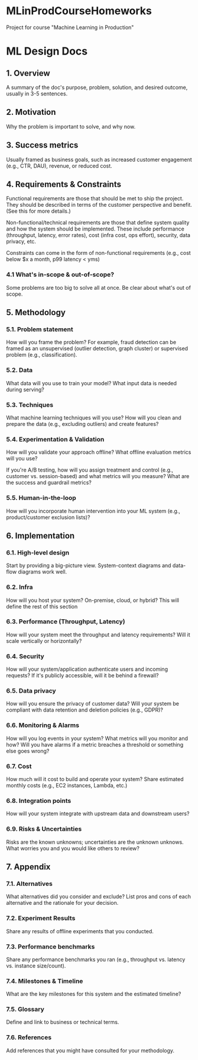 # MLinProdCourseHomeworks

Project for course "Machine Learning in Production"

# ML Design Docs

## 1. Overview
A summary of the doc's purpose, problem, solution, and desired outcome, usually in 3-5 sentences.

## 2. Motivation
Why the problem is important to solve, and why now.

## 3. Success metrics
Usually framed as business goals, such as increased customer engagement (e.g., CTR, DAU), revenue, or reduced cost.

## 4. Requirements & Constraints
Functional requirements are those that should be met to ship the project. They should be described in terms of the customer perspective and benefit. (See this for more details.)

Non-functional/technical requirements are those that define system quality and how the system should be implemented. These include performance (throughput, latency, error rates), cost (infra cost, ops effort), security, data privacy, etc.

Constraints can come in the form of non-functional requirements (e.g., cost below $x a month, p99 latency < yms)

### 4.1 What's in-scope & out-of-scope?
Some problems are too big to solve all at once. Be clear about what's out of scope.

## 5. Methodology
### 5.1. Problem statement
How will you frame the problem? For example, fraud detection can be framed as an unsupervised (outlier detection, graph cluster) or supervised problem (e.g., classification).

### 5.2. Data
What data will you use to train your model? What input data is needed during serving?

### 5.3. Techniques
What machine learning techniques will you use? How will you clean and prepare the data (e.g., excluding outliers) and create features?

### 5.4. Experimentation & Validation
How will you validate your approach offline? What offline evaluation metrics will you use?

If you're A/B testing, how will you assign treatment and control (e.g., customer vs. session-based) and what metrics will you measure? What are the success and guardrail metrics?

### 5.5. Human-in-the-loop
How will you incorporate human intervention into your ML system (e.g., product/customer exclusion lists)?

## 6. Implementation
### 6.1. High-level design


Start by providing a big-picture view. System-context diagrams and data-flow diagrams work well.

### 6.2. Infra
How will you host your system? On-premise, cloud, or hybrid? This will define the rest of this section

### 6.3. Performance (Throughput, Latency)
How will your system meet the throughput and latency requirements? Will it scale vertically or horizontally?

### 6.4. Security
How will your system/application authenticate users and incoming requests? If it's publicly accessible, will it be behind a firewall?

### 6.5. Data privacy
How will you ensure the privacy of customer data? Will your system be compliant with data retention and deletion policies (e.g., GDPR)?

### 6.6. Monitoring & Alarms
How will you log events in your system? What metrics will you monitor and how? Will you have alarms if a metric breaches a threshold or something else goes wrong?

### 6.7. Cost
How much will it cost to build and operate your system? Share estimated monthly costs (e.g., EC2 instances, Lambda, etc.)

### 6.8. Integration points
How will your system integrate with upstream data and downstream users?

### 6.9. Risks & Uncertainties
Risks are the known unknowns; uncertainties are the unknown unknows. What worries you and you would like others to review?

## 7. Appendix
### 7.1. Alternatives
What alternatives did you consider and exclude? List pros and cons of each alternative and the rationale for your decision.

### 7.2. Experiment Results
Share any results of offline experiments that you conducted.

### 7.3. Performance benchmarks
Share any performance benchmarks you ran (e.g., throughput vs. latency vs. instance size/count).

### 7.4. Milestones & Timeline
What are the key milestones for this system and the estimated timeline?

### 7.5. Glossary
Define and link to business or technical terms.

### 7.6. References
Add references that you might have consulted for your methodology.
